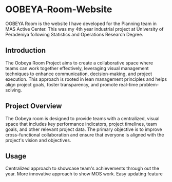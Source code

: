 # OOBEYA-Room-Website

OOBEYA Room is the website I have developed for the Planning team in MAS Active Center. This was my 4th year industrial project at University of Peradeniya following Statistics and Operations Research Degree.

## Introduction

The Oobeya Room Project aims to create a collaborative space where teams can work together effectively, leveraging visual management techniques to enhance communication, decision-making, and project execution. This approach is rooted in lean management principles and helps align project goals, foster transparency, and promote real-time problem-solving.

## Project Overview

The Oobeya room is designed to provide teams with a centralized, visual space that includes key performance indicators, project timelines, team goals, and other relevant project data. The primary objective is to improve cross-functional collaboration and ensure that everyone is aligned with the project's vision and objectives.


## Usage

Centralized approach to showcase team's achievements through out the year.
More innovative approach to show MOS work.
Easy updating feature

